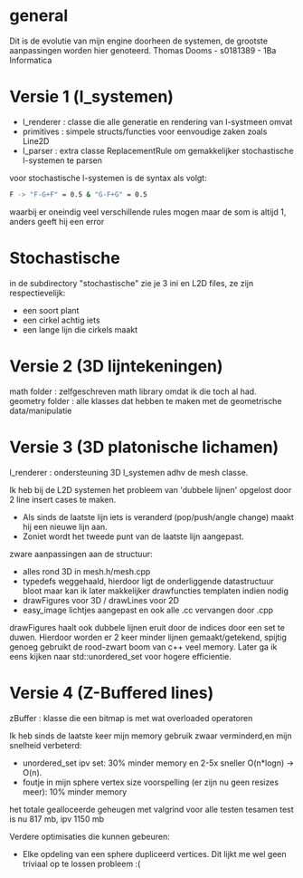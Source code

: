 # general
Dit is de evolutie van mijn engine doorheen de systemen, de grootste aanpassingen worden hier genoteerd.
Thomas Dooms - s0181389 - 1Ba Informatica

# Versie 1 (l_systemen)

 - l_renderer  : classe die alle generatie en rendering van l-systmeen omvat
 - primitives  : simpele structs/functies voor eenvoudige zaken zoals Line2D
 - l_parser    : extra classe ReplacementRule om gemakkelijker stochastische l-systemen te parsen

voor stochastische l-systemen is de syntax als volgt:

```bash
F -> "F-G+F" = 0.5 & "G-F+G" = 0.5
```

waarbij er oneindig veel verschillende rules mogen maar de som is altijd 1, anders geeft hij een error

# Stochastische

in de subdirectory "stochastische" zie je 3 ini en L2D files, ze zijn respectievelijk:
  - een soort plant
  - een cirkel achtig iets
  - een lange lijn die cirkels maakt

# Versie 2 (3D lijntekeningen)

math folder     : zelfgeschreven math library omdat ik die toch al had.
geometry folder : alle klasses dat hebben te maken met de geometrische data/manipulatie


# Versie 3 (3D platonische lichamen)

l_renderer      : ondersteuning 3D l_systemen adhv de mesh classe.

Ik heb bij de L2D systemen het probleem van 'dubbele lijnen' opgelost door 2 line insert cases te maken.
  - Als sinds de laatste lijn iets is veranderd (pop/push/angle change) maakt hij een nieuwe lijn aan.
  - Zoniet wordt het tweede punt van de laatste lijn aangepast.

zware aanpassingen aan de structuur:
  - alles rond 3D in mesh.h/mesh.cpp
  - typedefs weggehaald, hierdoor ligt de onderliggende datastructuur bloot maar kan ik later makkelijker drawfuncties templaten indien nodig
  - drawFigures voor 3D  / drawLines voor 2D
  - easy_image lichtjes aangepast en ook alle .cc vervangen door .cpp

drawFigures haalt ook dubbele lijnen eruit door de indices door een set te duwen.
Hierdoor worden er 2 keer minder lijnen gemaakt/getekend, spijtig genoeg gebruikt de rood-zwart boom van c++ veel memory.
Later ga ik eens kijken naar std::unordered_set voor hogere efficientie.

# Versie 4 (Z-Buffered lines)

zBuffer     : klasse die een bitmap is met wat overloaded operatoren

Ik heb sinds de laatste keer mijn memory gebruik zwaar verminderd,en mijn snelheid verbeterd:
 - unordered_set ipv set: 30% minder memory en 2-5x sneller O(n*logn) -> O(n).
 - foutje in mijn sphere vertex size voorspelling (er zijn nu geen resizes meer): 10% minder memory 
 
het totale gealloceerde geheugen met valgrind voor alle testen tesamen test is nu 817 mb, ipv 1150 mb
    
Verdere optimisaties die kunnen gebeuren:
 - Elke opdeling van een sphere dupliceerd vertices. Dit lijkt me wel geen triviaal op te lossen probleem :(
 
 